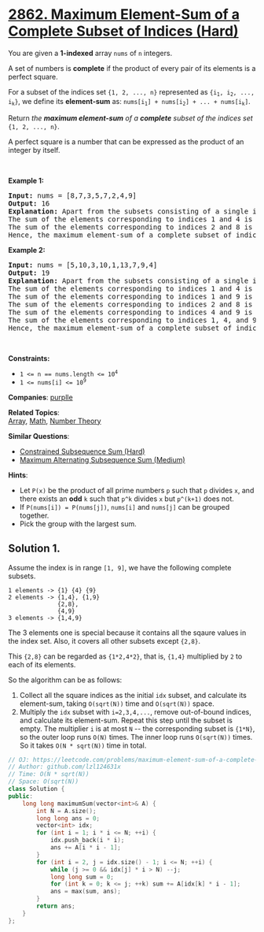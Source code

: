 # [2862. Maximum Element-Sum of a Complete Subset of Indices (Hard)](https://leetcode.com/problems/maximum-element-sum-of-a-complete-subset-of-indices)

<p>You are given a <strong>1</strong><strong>-indexed</strong> array <code>nums</code> of <code>n</code> integers.</p>

<p>A set of numbers is <strong>complete</strong> if the product of every pair of its elements is a perfect square.</p>

<p>For a subset of the indices set <code>{1, 2, ..., n}</code> represented as <code>{i<sub>1</sub>, i<sub>2</sub>, ..., i<sub>k</sub>}</code>, we define its <strong>element-sum</strong> as: <code>nums[i<sub>1</sub>] + nums[i<sub>2</sub>] + ... + nums[i<sub>k</sub>]</code>.</p>

<p>Return <em>the <strong>maximum element-sum</strong> of a <strong>complete</strong> subset of the indices set</em> <code>{1, 2, ..., n}</code>.</p>

<p>A perfect square is a number that can be expressed as the product of an integer by itself.</p>

<p>&nbsp;</p>
<p><strong class="example">Example 1:</strong></p>

<pre>
<strong>Input:</strong> nums = [8,7,3,5,7,2,4,9]
<strong>Output:</strong> 16
<strong>Explanation:</strong> Apart from the subsets consisting of a single index, there are two other complete subsets of indices: {1,4} and {2,8}.
The sum of the elements corresponding to indices 1 and 4 is equal to nums[1] + nums[4] = 8 + 5 = 13.
The sum of the elements corresponding to indices 2 and 8 is equal to nums[2] + nums[8] = 7 + 9 = 16.
Hence, the maximum element-sum of a complete subset of indices is 16.
</pre>

<p><strong class="example">Example 2:</strong></p>

<pre>
<strong>Input:</strong> nums = [5,10,3,10,1,13,7,9,4]
<strong>Output:</strong> 19
<strong>Explanation:</strong> Apart from the subsets consisting of a single index, there are four other complete subsets of indices: {1,4}, {1,9}, {2,8}, {4,9}, and {1,4,9}.
The sum of the elements corresponding to indices 1 and 4 is equal to nums[1] + nums[4] = 5 + 10 = 15.
The sum of the elements corresponding to indices 1 and 9 is equal to nums[1] + nums[9] = 5 + 4 = 9.
The sum of the elements corresponding to indices 2 and 8 is equal to nums[2] + nums[8] = 10 + 9 = 19.
The sum of the elements corresponding to indices 4 and 9 is equal to nums[4] + nums[9] = 10 + 4 = 14.
The sum of the elements corresponding to indices 1, 4, and 9 is equal to nums[1] + nums[4] + nums[9] = 5 + 10 + 4 = 19.
Hence, the maximum element-sum of a complete subset of indices is 19.
</pre>

<p>&nbsp;</p>
<p><strong>Constraints:</strong></p>

<ul>
	<li><code>1 &lt;= n == nums.length &lt;= 10<sup>4</sup></code></li>
	<li><code>1 &lt;= nums[i] &lt;= 10<sup>9</sup></code></li>
</ul>


**Companies**:
[purplle](https://leetcode.com/company/purplle)

**Related Topics**:  
[Array](https://leetcode.com/tag/array), [Math](https://leetcode.com/tag/math), [Number Theory](https://leetcode.com/tag/number-theory)

**Similar Questions**:
* [Constrained Subsequence Sum (Hard)](https://leetcode.com/problems/constrained-subsequence-sum)
* [Maximum Alternating Subsequence Sum (Medium)](https://leetcode.com/problems/maximum-alternating-subsequence-sum)

**Hints**:
* Let <code>P(x)</code> be the product of all prime numbers <code>p</code> such that <code>p</code> divides <code>x</code>, and there exists an <strong>odd</strong> <code>k</code> such that <code>p^k</code> divides <code>x</code> but <code>p^(k+1)</code> does not.
* If <code>P(nums[i]) = P(nums[j])</code>, <code>nums[i]</code> and <code>nums[j]</code> can be grouped together.
* Pick the group with the largest sum.

## Solution 1.

Assume the index is in range `[1, 9]`, we have the following complete subsets.

```
1 elements -> {1} {4} {9} 
2 elements -> {1,4}, {1,9}
              {2,8},
              {4,9}
3 elements -> {1,4,9}
```

The 3 elements one is special because it contains all the sqaure values in the index set. Also, it covers all other subsets except `{2,8}`.

This `{2,8}` can be regarded as `{1*2,4*2}`, that is, `{1,4}` multiplied by `2` to each of its elements.

So the algorithm can be as follows:

1. Collect all the square indices as the initial `idx` subset, and calculate its element-sum, taking `O(sqrt(N))` time and `O(sqrt(N))` space.
2. Multiply the `idx` subset with `i=2,3,4,...`, remove out-of-bound indices, and calculate its element-sum. Repeat this step until the subset is empty. The multiplier `i` is at most `N` -- the corresponding subset is `{1*N}`, so the outer loop runs `O(N)` times. The inner loop runs `O(sqrt(N))` times. So it takes `O(N * sqrt(N))` time in total.

```cpp
// OJ: https://leetcode.com/problems/maximum-element-sum-of-a-complete-subset-of-indices
// Author: github.com/lzl124631x
// Time: O(N * sqrt(N))
// Space: O(sqrt(N))
class Solution {
public:
    long long maximumSum(vector<int>& A) {
        int N = A.size();
        long long ans = 0;
        vector<int> idx;
        for (int i = 1; i * i <= N; ++i) {
            idx.push_back(i * i);
            ans += A[i * i - 1];
        }
        for (int i = 2, j = idx.size() - 1; i <= N; ++i) {
            while (j >= 0 && idx[j] * i > N) --j;
            long long sum = 0;
            for (int k = 0; k <= j; ++k) sum += A[idx[k] * i - 1];
            ans = max(sum, ans);
        }
        return ans;
    }
};
```